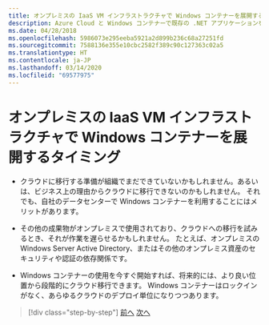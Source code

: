 ```yaml
---
title: オンプレミスの IaaS VM インフラストラクチャで Windows コンテナーを展開するタイミング
description: Azure Cloud と Windows コンテナーで既存の .NET アプリケーションを最新化する | オンプレミス IaaS VM インフラストラクチャで Windows コンテナーをデプロイするタイミング
ms.date: 04/28/2018
ms.openlocfilehash: 5986073e295eeba5921a2d899b236c68a27251fd
ms.sourcegitcommit: 7588136e355e10cbc2582f389c90c127363c02a5
ms.translationtype: HT
ms.contentlocale: ja-JP
ms.lasthandoff: 03/14/2020
ms.locfileid: "69577975"
---
```

# <a name="when-to-deploy-windows-containers-in-your-on-premises-iaas-vm-infrastructure"></a>オンプレミスの IaaS VM インフラストラクチャで Windows コンテナーを展開するタイミング

- クラウドに移行する準備が組織でまだできていないかもしれません。あるいは、ビジネス上の理由からクラウドに移行できないのかもしれません。 それでも、自社のデータセンターで Windows コンテナーを利用することにはメリットがあります。

- その他の成果物がオンプレミスで使用されており、クラウドへの移行を試みるとき、それが作業を遅らせるかもしれません。 たとえば、オンプレミスの Windows Server Active Directory、またはその他のオンプレミス資産のセキュリティや認証の依存関係です。

- Windows コンテナーの使用を今すぐ開始すれば、将来的には、より良い位置から段階的にクラウド移行できます。 Windows コンテナーはロックインがなく、あらゆるクラウドのデプロイ単位になりつつあります。

>[!div class="step-by-step"]
>[前へ](when-not-to-deploy-to-windows-containers.md)
>[次へ](when-to-deploy-windows-containers-to-azure-vms-iaas-cloud.md)
